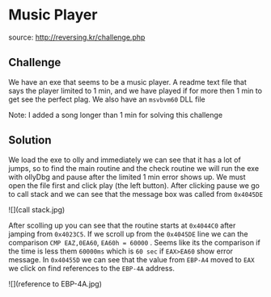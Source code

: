 # Music Player
source: http://reversing.kr/challenge.php

## Challenge
We have an exe that seems to be a music player.
A readme text file that says the player limited to 1 min, and we have played if for more then 1 min to get see the perfect plag.
We also have an `msvbvm60` DLL file

Note: I added a song longer than 1 min for solving this challenge 


## Solution

We load the exe to olly and immediately we can see that it has a lot of jumps, so to find the main routine and the check routine we will run the exe with ollyDbg and pause after the limited 1 min error shows up. We must open the file first and click play (the left button).
After clicking pause we go to call stack and we can see that the message box was called from `0x4045DE`

![](call stack.jpg)

After scolling up you can see that the routine starts at `0x4044C0` after jamping from `0x4023C5`.
If we scroll up from the `0x4045DE` line we can the comparison `CMP EAZ,0EA60`, `EA60h = 60000` . Seems like its the comparison if the time is less them `60000ms` which is `60 sec` if `EAX>EA60` show error message.
In `0x40455D` we can see that the value from `EBP-A4` moved to `EAX` we click on find references to the `EBP-4A` address.

![](reference to EBP-4A.jpg)
